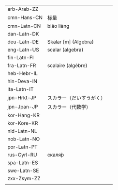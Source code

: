 | | | |
|-|-|-|
| arb-Arab-ZZ |  |  |
| cmn-Hans-CN | 标量 |  |
| cmn-Latn-CN | biāo liàng |  |
| dan-Latn-DK |  |  |
| deu-Latn-DE | Skalar [m] (Algebra) |  |
| eng-Latn-US | scalar (algebra) |  |
| fin-Latn-FI |  |  |
| fra-Latn-FR | scalaire (algèbre) |  |
| heb-Hebr-IL |  |  |
| hin-Deva-IN |  |  |
| ita-Latn-IT |  |  |
| jpn-Hrkt-JP | スカラー（だいすうがく） |  |
| jpn-Jpan-JP | スカラー（代数学） |  |
| kor-Hang-KR |  |  |
| kor-Kore-KR |  |  |
| nld-Latn-NL |  |  |
| nob-Latn-NO |  |  |
| por-Latn-PT |  |  |
| rus-Cyrl-RU | скаля́р |  |
| spa-Latn-ES |  |  |
| swe-Latn-SE |  |  |
| zxx-Zsym-ZZ |  |  |
|  |  |  |
